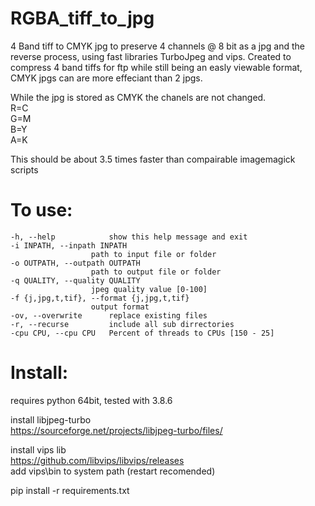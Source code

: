 # RGBA_tiff_to_jpg
4 Band tiff to CMYK jpg to preserve 4 channels @ 8 bit as a jpg and the reverse process, using fast libraries TurboJpeg and vips. Created to compress 4 band tiffs for ftp while still being an easly viewable format, CMYK jpgs can are more effeciant than 2 jpgs. 

While the jpg is stored as CMYK the chanels are not changed. <br>
  R=C<br>
  G=M<br>
  B=Y<br>
  A=K<br>

This should be about 3.5 times faster than compairable imagemagick scripts<br/>

# To use:
    -h, --help            show this help message and exit
    -i INPATH, --inpath INPATH
                      path to input file or folder
    -o OUTPATH, --outpath OUTPATH
                      path to output file or folder
    -q QUALITY, --quality QUALITY
                      jpeg quality value [0-100]
    -f {j,jpg,t,tif}, --format {j,jpg,t,tif}
                      output format
    -ov, --overwrite      replace existing files
    -r, --recurse         include all sub dirrectories
    -cpu CPU, --cpu CPU   Percent of threads to CPUs [150 - 25]

# Install:
  requires python 64bit, tested with 3.8.6

  install libjpeg-turbo<br/>
  https://sourceforge.net/projects/libjpeg-turbo/files/<br/>

  install vips lib<br/>
  https://github.com/libvips/libvips/releases<br/>
  add vips\bin to system path (restart recomended)<br/>

  pip install -r requirements.txt<br/>
